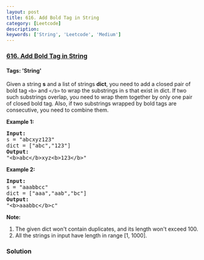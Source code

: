 ```yaml
---
layout: post
title: 616. Add Bold Tag in String
category: [Leetcode]
description: 
keywords: ['String', 'Leetcode', 'Medium']
---
```

### [616. Add Bold Tag in String](https://leetcode.com/problems/add-bold-tag-in-string)

#### Tags: 'String'

<div class="content__u3I1 question-content__JfgR"><div>Given a string <b>s</b> and a list of strings <b>dict</b>, you need to add a closed pair of bold tag <code>&lt;b&gt;</code> and <code>&lt;/b&gt;</code> to wrap the substrings in s that exist in dict. If two such substrings overlap, you need to wrap them together by only one pair of closed bold tag. Also, if two substrings wrapped by bold tags are consecutive, you need to combine them. 

<p><b>Example 1:</b><br/>
</p><pre><b>Input:</b> 
s = "abcxyz123"
dict = ["abc","123"]
<b>Output:</b>
"&lt;b&gt;abc&lt;/b&gt;xyz&lt;b&gt;123&lt;/b&gt;"
</pre>
<p></p>
<p><b>Example 2:</b><br/>
</p><pre><b>Input:</b> 
s = "aaabbcc"
dict = ["aaa","aab","bc"]
<b>Output:</b>
"&lt;b&gt;aaabbc&lt;/b&gt;c"
</pre>
<p></p>
<p><b>Note:</b><br/>
</p><ol>
<li>The given dict won't contain duplicates, and its length won't exceed 100.</li>
<li>All the strings in input have length in range [1, 1000]. </li>
</ol>
<p></p></div></div>

### Solution
